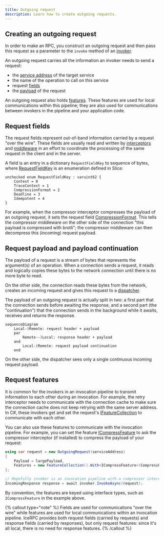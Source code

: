 ```yaml
---
title: Outgoing request
description: Learn how to create outgoing requests.
---
```


## Creating an outgoing request

In order to make an RPC, you construct an outgoing request and then pass this request as a parameter to the `invoke`
method of an [invoker](invocation-pipeline#the-invoker-abstraction).

An outgoing request carries all the information an invoker needs to send a request:
- the [service address](service-address) of the target service
- the name of the operation to call on this service
- request [fields](#request-fields)
- the [payload](#request-payload-and-payload-continuation) of the request

An outgoing request also holds [features](#request-features). These features are used for local communications within
this pipeline; they are also used for communications between invokers in the pipeline and your application code.

## Request fields

The request fields represent out-of-band information carried by a request "over the wire". These fields are usually read
and written by [interceptors](interceptor) and [middleware] in an effort to coordinate the processing of the same
request in the client and in the server.

A field is an entry in a dictionary `RequestFieldKey` to sequence of bytes, where [RequestFieldKey] is an enumeration
defined in Slice:

```slice
unchecked enum RequestFieldKey : varuint62 {
    Context = 0
    TraceContext = 1
    CompressionFormat = 2
    Deadline = 3
    Idempotent = 4
}
```

For example, when the compressor interceptor compresses the payload of an outgoing request, it sets the request field
[CompressionFormat]. This tells the compressor middleware on the other side of the connection "this payload is
compressed with brotli"; the compressor middleware can then decompress this (incoming) request payload.

## Request payload and payload continuation

The payload of a request is a stream of bytes that represents the argument(s) of an operation. When a connection sends a
request, it reads and logically copies these bytes to the network connection until there is no more byte to read.

On the other side, the connection reads these bytes from the network, creates an incoming request and gives this request
to a [dispatcher].

The payload of an outgoing request is actually split in two: a first part that the connection sends before awaiting the
response, and a second part (the "continuation") that the connection sends in the background while it awaits, receives
and returns the response.

```mermaid
sequenceDiagram
    Local-)Remote: request header + payload
    par
        Remote--)Local: response header + payload
    and
        Local-)Remote: request payload continuation
    end
```

On the other side, the dispatcher sees only a single continuous incoming request payload.

## Request features

It is common for the invokers in an invocation pipeline to transmit information to each other during an invocation. For
example, the retry interceptor needs to communicate with the connection cache to make sure the connection cache does not
keep retrying with the same server address. In C#, these invokers get and set the request's [IFeatureCollection] to
communicate with each other.

You can also use these features to communicate with the invocation pipeline. For example, you can set the feature
[ICompressFeature] to ask the compressor interceptor (if installed) to compress the payload of your request:

```csharp
using var request = new OutgoingRequest(serviceAddress)
{
    Payload = largePayload,
    Features = new FeatureCollection().With<ICompressFeature>(CompressFeature.Compress)
};

// Hopefully invoker is an invocation pipeline with a compressor interceptor.
IncomingResponse response = await invoker.InvokeAsync(request);
```

By convention, the features are keyed using interface types, such as `ICompressFeature` in the example above.

{% callout type="note" %}
Fields are used for communications "over the wire" while features are used for local communications within an invocation
pipeline. IceRPC provides both request fields (carried by requests) and response fields (carried by responses), but
only request features: since it's all local, there is no need for response features.
{% /callout %}

[middleware]: ../dispatch/middleware
[dispatcher]: ../dispatch/dispatch-pipeline#the-dispatcher-abstraction

[RequestFieldKey]: https://github.com/icerpc/icerpc-slice/blob/main/IceRpc/RequestFieldKey.slice
[CompressionFormat]: https://github.com/icerpc/icerpc-slice/blob/main/IceRpc/CompressionFormat.slice

[IFeatureCollection]: csharp:IceRpc.Features.FeatureCollection
[ICompressFeature]: csharp:IceRpc.Features.ICompressFeature

